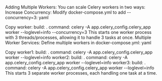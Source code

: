 Adding Multiple Workers:
You can scale Celery workers in two ways:
Increase Concurrency:
Modify docker-compose.yml to add --concurrency=3:
yaml

Copy
worker:
  build: .
  command: celery -A app.celery_config.celery_app worker --loglevel=info --concurrency=3
This starts one worker process with 3 threads/processes, allowing it to handle 3 tasks at once.
Multiple Worker Services:
Define multiple workers in docker-compose.yml:
yaml

Copy
worker1:
  build: .
  command: celery -A app.celery_config.celery_app worker --loglevel=info
worker2:
  build: .
  command: celery -A app.celery_config.celery_app worker --loglevel=info
worker3:
  build: .
  command: celery -A app.celery_config.celery_app worker --loglevel=info
This starts 3 separate worker processes, each handling one task at a time.